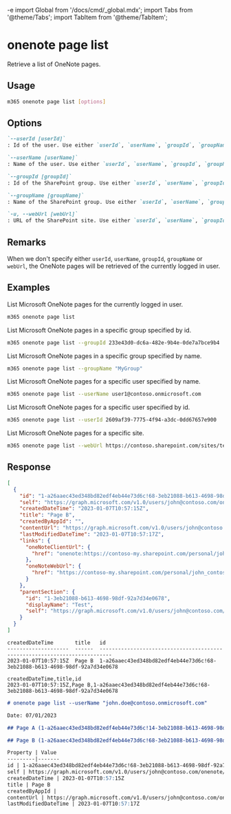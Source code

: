 -e <!-- DISCLAIMER: All secrets, passwords, and sensitive values in this document are examples only and not real credentials. -->
import Global from '/docs/cmd/_global.mdx';
import Tabs from '@theme/Tabs';
import TabItem from '@theme/TabItem';

# onenote page list

Retrieve a list of OneNote pages.

## Usage

```sh
m365 onenote page list [options]
```

## Options

```md definition-list
`--userId [userId]`
: Id of the user. Use either `userId`, `userName`, `groupId`, `groupName` or `webUrl` but not multiple.

`--userName [userName]`
: Name of the user. Use either `userId`, `userName`, `groupId`, `groupName` or `webUrl` but not multiple.

`--groupId [groupId]`
: Id of the SharePoint group. Use either `userId`, `userName`, `groupId`, `groupName` or `webUrl` but not multiple.

`--groupName [groupName]`
: Name of the SharePoint group. Use either `userId`, `userName`, `groupId`, `groupName` or `webUrl` but not multiple.

`-u, --webUrl [webUrl]`
: URL of the SharePoint site. Use either `userId`, `userName`, `groupId`, `groupName` or `webUrl` but not multiple.
```

<Global />

## Remarks

When we don't specify either `userId`, `userName`, `groupId`, `groupName` or `webUrl`, the OneNote pages will be retrieved of the currently logged in user.

## Examples

List Microsoft OneNote pages for the currently logged in user.

```sh
m365 onenote page list
```

List Microsoft OneNote pages in a specific group specified by id.

```sh
m365 onenote page list --groupId 233e43d0-dc6a-482e-9b4e-0de7a7bce9b4
```

List Microsoft OneNote pages in a specific group specified by name.

```sh
m365 onenote page list --groupName "MyGroup"
```

List Microsoft OneNote pages for a specific user specified by name.

```sh
m365 onenote page list --userName user1@contoso.onmicrosoft.com
```

List Microsoft OneNote pages for a specific user specified by id.

```sh
m365 onenote page list --userId 2609af39-7775-4f94-a3dc-0dd67657e900
```

List Microsoft OneNote pages for a specific site.

```sh
m365 onenote page list --webUrl https://contoso.sharepoint.com/sites/testsite
```

## Response

<Tabs>
  <TabItem value="JSON">

  ```json
  [
    {
      "id": "1-a26aaec43ed348bd82edf4eb44e73d6c!68-3eb21088-b613-4698-98df-92a7d34e0678",
      "self": "https://graph.microsoft.com/v1.0/users/john@contoso.com/onenote/pages/1-a26aaec43ed348bd82edf4eb44e73d6c!68-3eb21088-b613-4698-98df-92a7d34e0678",
      "createdDateTime": "2023-01-07T10:57:15Z",
      "title": "Page B",
      "createdByAppId": "",
      "contentUrl": "https://graph.microsoft.com/v1.0/users/john@contoso.com/onenote/pages/1-a26aaec43ed348bd82edf4eb44e73d6c!68-3eb21088-b613-4698-98df-92a7d34e0678/content",
      "lastModifiedDateTime": "2023-01-07T10:57:17Z",
      "links": {
        "oneNoteClientUrl": {
          "href": "onenote:https://contoso-my.sharepoint.com/personal/john_contoso_com/Documents/Notitieblokken/My%20OneNote/Test.one#Page%20B&section-id=94cacaca-d6b5-428d-b967-d3cf01b95c28&page-id=46a1b220-7ffd-4512-a571-55322097c08d&end"
        },
        "oneNoteWebUrl": {
          "href": "https://contoso-my.sharepoint.com/personal/john_contoso_com/Documents/Notitieblokken/My%20OneNote?wd=target%28Test.one%7C94cacaca-d6b5-428d-b967-d3cf01b95c28%2FPage%20B%7C46a1b220-7ffd-4512-a571-55322097c08d%2F%29"
        }
      },
      "parentSection": {
        "id": "1-3eb21088-b613-4698-98df-92a7d34e0678",
        "displayName": "Test",
        "self": "https://graph.microsoft.com/v1.0/users/john@contoso.com/onenote/sections/1-3eb21088-b613-4698-98df-92a7d34e0678"
      }
    }
  ]
  ```

  </TabItem>
  <TabItem value="Text">

  ```text
  createdDateTime       title   id
  --------------------  ------  --------------------------------------------------------------------------
  2023-01-07T10:57:15Z  Page B  1-a26aaec43ed348bd82edf4eb44e73d6c!68-3eb21088-b613-4698-98df-92a7d34e0678
  ```

  </TabItem>
  <TabItem value="CSV">

  ```csv
  createdDateTime,title,id
  2023-01-07T10:57:15Z,Page B,1-a26aaec43ed348bd82edf4eb44e73d6c!68-3eb21088-b613-4698-98df-92a7d34e0678
  ```

  </TabItem>
  <TabItem value="Markdown">

  ```md
  # onenote page list --userName "john.doe@contoso.onmicrosoft.com"

  Date: 07/01/2023

  ## Page A (1-a26aaec43ed348bd82edf4eb44e73d6c!14-3eb21088-b613-4698-98df-92a7d34e0678)

  ## Page B (1-a26aaec43ed348bd82edf4eb44e73d6c!68-3eb21088-b613-4698-98df-92a7d34e0678)

  Property | Value
  ---------|-------
  id | 1-a26aaec43ed348bd82edf4eb44e73d6c!68-3eb21088-b613-4698-98df-92a7d34e0678
  self | https://graph.microsoft.com/v1.0/users/john@contoso.com/onenote/pages/1-a26aaec43ed348bd82edf4eb44e73d6c!68-3eb21088-b613-4698-98df-92a7d34e0678
  createdDateTime | 2023-01-07T10:57:15Z
  title | Page B
  createdByAppId |
  contentUrl | https://graph.microsoft.com/v1.0/users/john@contoso.com/onenote/pages/1-a26aaec43ed348bd82edf4eb44e73d6c!68-3eb21088-b613-4698-98df-92a7d34e0678/content
  lastModifiedDateTime | 2023-01-07T10:57:17Z
  ```

  </TabItem>
</Tabs>
